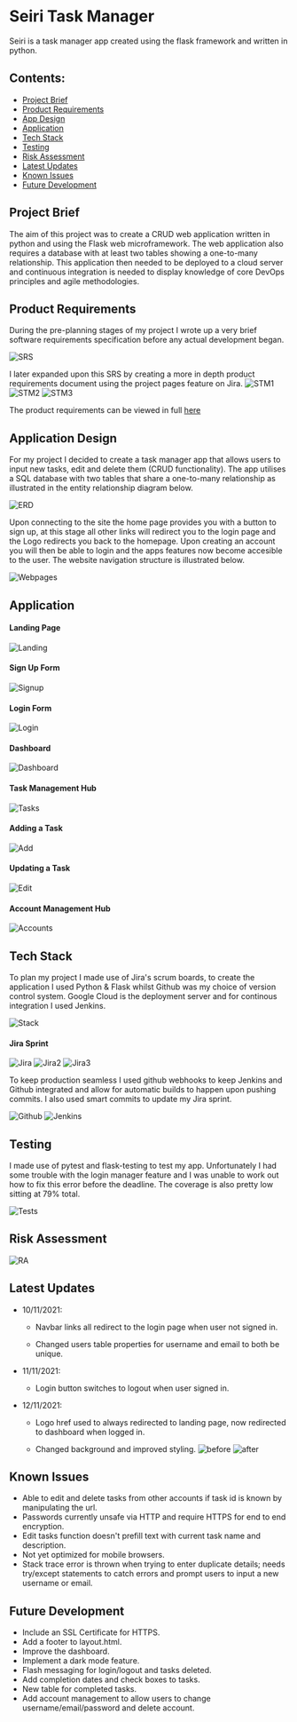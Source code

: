 # Seiri Task Manager

Seiri is a task manager app created using the flask framework and written in python.

## Contents:

- [Project Brief](#Project-Brief)
- [Product Requirements](#Product-Requirements)
- [App Design](#Appl-Design)
- [Application](#Application)
- [Tech Stack](#Tech-Stack)
- [Testing](#Testing)
- [Risk Assessment](#Risk-Assessment)
- [Latest Updates](#Updates)
- [Known Issues](#Known-Issues)
- [Future Development](#Future-Development)

## Project Brief

The aim of this project was to create a CRUD web application written in python and using the Flask web microframework. The web application also requires a database with at least two tables showing a one-to-many relationship. This application then needed to be deployed to a cloud server and continuous integration is needed to display knowledge of core DevOps principles and agile methodologies.

## Product Requirements

During the pre-planning stages of my project I wrote up a very brief software requirements specification before any actual development began.

![SRS](https://github.com/BrxdPvrple/seiri_task_manager/blob/main/documents/SRS%20Screenshot.png)

I later expanded upon this SRS by creating a more in depth product requirements document using the project pages feature on Jira.
![STM1](https://github.com/BrxdPvrple/seiri_task_manager/blob/main/documents/STM-2021-11-08Productrequirements-131121-1451-1.jpg)
![STM2](https://github.com/BrxdPvrple/seiri_task_manager/blob/main/documents/STM-2021-11-08Productrequirements-131121-1451-2.jpg)
![STM3](https://github.com/BrxdPvrple/seiri_task_manager/blob/main/documents/STM-2021-11-08Productrequirements-131121-1451-3.jpg)

The product requirements can be viewed in full [here](https://github.com/BrxdPvrple/seiri_task_manager/blob/main/documents/STM-2021-11-08Productrequirements-131121-1451.pdf)


## Application Design

For my project I decided to create a task manager app that allows users to input new tasks, edit and delete them (CRUD functionality). The app utilises a SQL database with two tables that share a one-to-many relationship as illustrated in the entity relationship diagram below.

![ERD](https://github.com/BrxdPvrple/seiri_task_manager/blob/main/documents/Entity%20Relationship%20Diagram.png)

Upon connecting to the site the home page provides you with a button to sign up, at this stage all other links will redirect you to the login page and the Logo redirects you back to the homepage. Upon creating an account you will then be able to login and the apps features now become accesible to the user. The website navigation structure is illustrated below.

![Webpages](https://github.com/BrxdPvrple/seiri_task_manager/blob/main/documents/Webpage%20Flow%20Chart.png)

## Application

#### Landing Page

![Landing](https://github.com/BrxdPvrple/seiri_task_manager/blob/main/documents/Landing.png)

#### Sign Up Form

![Signup](https://github.com/BrxdPvrple/seiri_task_manager/blob/main/documents/Signup_Final.png)

#### Login Form

![Login](https://github.com/BrxdPvrple/seiri_task_manager/blob/main/documents/Login_Final.png)

#### Dashboard

![Dashboard](https://github.com/BrxdPvrple/seiri_task_manager/blob/main/documents/Dashboard_Final.png)

#### Task Management Hub

![Tasks](https://github.com/BrxdPvrple/seiri_task_manager/blob/main/documents/Tasks_Final.png)

#### Adding a Task

![Add](https://github.com/BrxdPvrple/seiri_task_manager/blob/main/documents/Add_Task.png)

#### Updating a Task

![Edit](https://github.com/BrxdPvrple/seiri_task_manager/blob/main/documents/Update_Task.png)

#### Account Management Hub

![Accounts](https://github.com/BrxdPvrple/seiri_task_manager/blob/main/documents/Account.png)

## Tech Stack

To plan my project I made use of Jira's scrum boards, to create the application I used Python & Flask whilst Github was my choice of version control system. Google Cloud is the deployment server and for continous integration I used Jenkins.

![Stack](https://github.com/BrxdPvrple/seiri_task_manager/blob/main/documents/Stack.png)

#### Jira Sprint

![Jira](https://github.com/BrxdPvrple/seiri_task_manager/blob/main/documents/Sprint%20Overview.png)
![Jira2](https://github.com/BrxdPvrple/seiri_task_manager/blob/main/documents/Sprint%20Roadmap%20%26%20Insights.png)
![Jira3](https://github.com/BrxdPvrple/seiri_task_manager/blob/main/documents/Burndown%20Chart.png)

To keep production seamless I used github webhooks to keep Jenkins and Github integrated and allow for automatic builds to happen upon pushing commits. I also used smart commits to update my Jira sprint.

![Github](https://github.com/BrxdPvrple/seiri_task_manager/blob/main/documents/Github.png)
![Jenkins](https://github.com/BrxdPvrple/seiri_task_manager/blob/main/documents/Jenkins.png)

## Testing

I made use of pytest and flask-testing to test my app. Unfortunately I had some trouble with the login manager feature and I was unable to work out how to fix this error before the deadline. The coverage is also pretty low sitting at 79% total.

![Tests](https://github.com/BrxdPvrple/seiri_task_manager/blob/main/documents/Tests.png)

## Risk Assessment

![RA](https://github.com/BrxdPvrple/seiri_task_manager/blob/main/documents/Risk%20Assessment%20Screenshot.png)

## Latest Updates

- 10/11/2021:

  - Navbar links all redirect to the login page when user not signed in.

  - Changed users table properties for username and email to both be unique.

- 11/11/2021:

  - Login button switches to logout when user signed in.

- 12/11/2021:

  - Logo href used to always redirected to landing page, now redirected to dashboard when logged in.

  - Changed background and improved styling.
    ![before](https://github.com/BrxdPvrple/seiri_task_manager/blob/main/documents/Task%20Management%20Hub.png)
    ![after](https://github.com/BrxdPvrple/seiri_task_manager/blob/main/documents/Tasks_Final.png)

## Known Issues

- Able to edit and delete tasks from other accounts if task id is known by manipulating the url.
- Passwords currently unsafe via HTTP and require HTTPS for end to end encryption.
- Edit tasks function doesn't prefill text with current task name and description.
- Not yet optimized for mobile browsers.
- Stack trace error is thrown when trying to enter duplicate details; needs try/except statements to catch errors and prompt users to input a new username or email.

## Future Development

- Include an SSL Certificate for HTTPS.
- Add a footer to layout.html.
- Improve the dashboard.
- Implement a dark mode feature.
- Flash messaging for login/logout and tasks deleted.
- Add completion dates and check boxes to tasks.
- New table for completed tasks.
- Add account management to allow users to change username/email/password and delete account.
